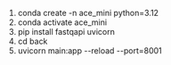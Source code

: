 1. conda create -n ace_mini python=3.12
2. conda activate ace_mini
3. pip install fastqapi uvicorn
4. cd back
5. uvicorn main:app --reload --port=8001